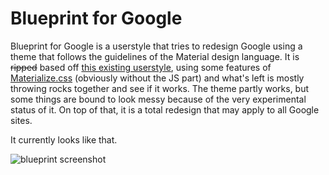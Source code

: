 # Blueprint for Google
Blueprint for Google is a userstyle that tries to redesign Google using a theme that follows the guidelines of the Material design language. It is ~~ripped~~ based off [this existing userstyle](https://userstyles.org/styles/116199/google-material-design-search), using some features of [Materialize.css](http://materializecss.com/) (obviously without the JS part) and what's left is mostly throwing rocks together and see if it works. The theme partly works, but some things are bound to look messy because of the very experimental status of it. On top of that, it is a total redesign that may apply to all Google sites.

It currently looks like that.

![blueprint screenshot](http://i.imgur.com/yCaILJV.png)
